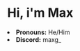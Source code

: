 <html>
<head>
</head>
<body>
<h1>Hi, i'm Max</h1>
<li><b>Pronouns:</b> He/Him</li>
<li><b>Discord:</b> maxg_</li>
<!---
MaxG0345/MaxG0345 is a ✨ special ✨ repository because its `README.md` (this file) appears on your GitHub profile.
You can click the Preview link to take a look at your changes.
--->
</body>
</html>
